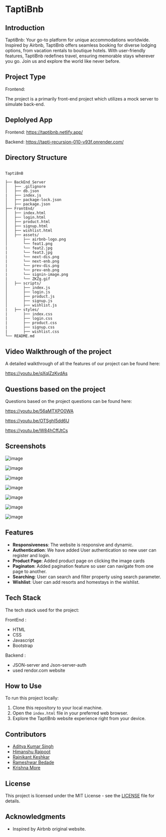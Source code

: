 # TaptiBnb

## Introduction

TaptiBnb: Your go-to platform for unique accommodations worldwide. Inspired by Airbnb, TaptiBnb offers seamless booking for diverse lodging options, from vacation rentals to boutique hotels. With user-friendly features, TaptiBnb redefines travel, ensuring memorable stays wherever you go. Join us and explore the world like never before.

## Project Type

Frontend:

The project is a primarily front-end project which utilizes a mock server to simulate back-end.

## Deplolyed App

Frontend: https://taptibnb.netlify.app/

Backend: https://tapti-recursion-010-v93f.onrender.com/

## Directory Structure

```

TaptiBnB

├── BackEnd_Server
│   ├── .gitignore
│   ├── db.json
|   ├── index.js 
│   ├── package-lock.json
│   ├── package.json
├── FrontEnd/
│   ├── index.html
│   ├── login.html
│   ├── product.html
│   ├── signup.html
│   ├── wishlist.html
│   ├── assets/
│       ├── airbnb-logo.png
│       └── feat1.png
|       └── feat2.jpg 
|       └── feat3.jpg
|       └── next-dis.png
|       └── next-enb.png
|       └── prev-dis.png
|       └── prev-enb.png
|       └── signin-image.png
|       └── ZKZg.gif
│   ├── scripts/
│       ├── index.js
│       ├── login.js
│       ├── product.js
│       ├── signup.js
│       ├── wishlist.js
|   ├── styles/ 
|       ├── index.css
|       ├── login.css 
|       ├── product.css
|       ├── signup.css 
|       ├── wishlist.css
└── README.md

```

## Video Walkthrough of the project

A detailed walkthrough of all the features of our project can be found here:

https://youtu.be/qXqlZzKvdAs

## Questions based on the project

Questions based on the project questions can be found here: 

https://youtu.be/56aMTXPO0WA

https://youtu.be/OTSghI5dd6U

https://youtu.be/W84hCffJtCs

## Screenshots

![image](https://github.com/rambedade/Tapti-Recursion-010/assets/54645464/6fc52cef-cc00-44cc-800f-4d031f0f85df)


![image](https://github.com/rambedade/Tapti-Recursion-010/assets/54645464/7ed28261-69c3-40c4-b5c5-acdb713ae3ce)


![image](https://github.com/rambedade/Tapti-Recursion-010/assets/54645464/c6f77115-64b3-456d-a506-91d29062b825)


![image](https://github.com/rambedade/Tapti-Recursion-010/assets/54645464/8946eeac-f5f0-4ba1-9912-c57858afe25f)


![image](https://github.com/rambedade/Tapti-Recursion-010/assets/54645464/e1405b5c-b27d-44c5-a22e-0281a67c15cd)


![image](https://github.com/rambedade/Tapti-Recursion-010/assets/54645464/54c8592a-9522-4b04-a349-3908200c085c)


![image](https://github.com/rambedade/Tapti-Recursion-010/assets/54645464/055c7e5a-c935-45e1-b167-3c1bed6a8be1)


## Features

- **Responsiveness**: The website is responsive and dynamic.
- **Authentication**: We have added User authentication  so new user can register and login.
- **Product Page**:  Added product page on clicking the image cards
- **Paginaton**: Added pagination feature so user can navigate from one page to another.
- **Searching**: User can search and filter property using search parameter.
- **Wishlist**: User can add resorts and homestays in the wishlist.


## Tech Stack

The tech stack used for the project:

FrontEnd :

- HTML
- CSS
- Javascript
- Bootstrap

Backend :

- JSON-server and Json-server-auth
- used rendor.com website

## How to Use

To run this project locally:

1. Clone this repository to your local machine.
2. Open the `index.html` file in your preferred web browser.
3. Explore the TaptiBnb website  experience right from your device.

## Contributors

- [Aditya Kumar Singh](https://github.com/adityaks-lts)
- [Himanshu Rajpoot](https://github.com/HimanshuRajpoot2301)
- [Rajnikant Keshkar](https://github.com/Rajnikantkeshkar)
- [Rameshwar Bedade](https://github.com/rambedade)
- [Krishna More](https://github.com/krishnadesh4466)

## License

This project is licensed under the MIT License - see the [LICENSE](LICENSE) file for details.

## Acknowledgments

- Inspired by Airbnb original website.


